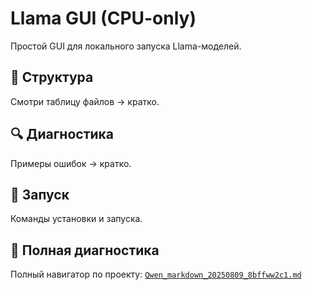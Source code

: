 # Llama GUI (CPU-only)

Простой GUI для локального запуска Llama-моделей.

## 📂 Структура
Смотри таблицу файлов → кратко.

## 🔍 Диагностика
Примеры ошибок → кратко.

## 🚀 Запуск
Команды установки и запуска.

## 🧭 Полная диагностика
Полный навигатор по проекту: [`Qwen_markdown_20250809_8bffww2c1.md`](Qwen_markdown_20250809_8bffww2c1.md)
